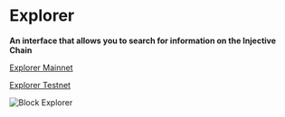 # Explorer

**An interface that allows you to search for information on the Injective Chain**

[Explorer Mainnet](https://explorer.injective.network/)

[Explorer Testnet](https://testnet.explorer.injective.dev/)

![Block Explorer](/images/explorer.png)
